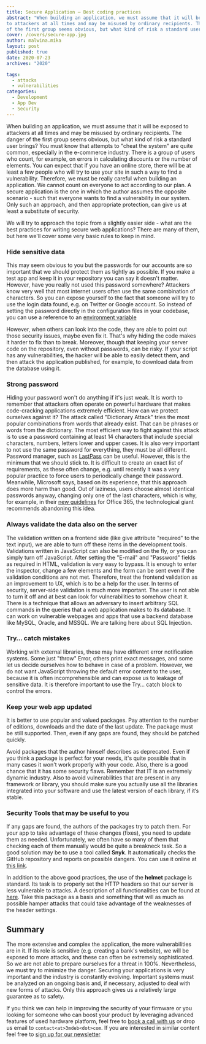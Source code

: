 ```yaml
---
title: Secure Application – Best coding practices
abstract: "When building an application, we must assume that it will be exposed
to attackers at all times and may be misused by ordinary recipients. The danger
of the first group seems obvious, but what kind of risk a standard user brings?"
cover: /covers/secure-app.jpg
author: malwina.mika
layout: post
published: true
date: 2020-07-23
archives: "2020"

tags:
  - attacks
  - vulnerabilities
categories:
  - Development
  - App Dev
  - Security
---
```


When building an application, we must assume that it will be exposed to
attackers at all times and may be misused by ordinary recipients. The danger of
the first group seems obvious, but what kind of risk a standard user brings? You
must know that attempts to "cheat the system" are quite common, especially in
the e-commerce industry. There is a group of users who count, for example, on
errors in calculating discounts or the number of elements. You can expect that
if you have an online store, there will be at least a few people who will try to
use your site in such a way to find a vulnerability. Therefore, we must be
really careful when building an application. We cannot count on everyone to act
according to our plan. A secure application is the one in which the author
assumes the opposite scenario - such that everyone wants to find a vulnerability
in our system. Only such an approach, and then appropriate protection, can give
us at least a substitute of security.

We will try to approach the topic from a slightly easier side - what are the
best practices for writing secure web applications? There are many of them, but
here we'll cover some very basic rules to keep in mind.

### Hide sensitive data

This may seem obvious to you but the passwords for our accounts are so important
that we should protect them as tightly as possible. If you make a test app and
keep it in your repository you can say it doesn't matter. However, have you
really not used this password somewhere? Attackers know very well that most
internet users often use the same combination of characters. So you can expose
yourself to the fact that someone will try to use the login data found, e.g. on
Twitter or Google account. So instead of setting the password directly in the
configuration files in your codebase, you can use a reference to an
[environment variable](https://docs.microsoft.com/en-us/aspnet/core/security/app-secrets?view=aspnetcore-3.1&tabs=windows/)

However, when others can look into the code, they are able to point out those
security issues, maybe even fix it. That's why hiding the code makes it harder
to fix than to break. Moreover, though that keeping your server code on the
repository, even without passwords, can be risky. If your script has any
vulnerabilities, the hacker will be able to easily detect them, and then attack
the application published, for example, to download data from the database using
it.

### Strong password

Hiding your password won't do anything if it's just weak. It is worth to
remember that attackers often operate on powerful hardware that makes
code-cracking applications extremely efficient. How can we protect ourselves
against it? The attack called "Dictionary Attack" tries the most popular
combinations from words that already exist. That can be phrases or words from
the dictionary. The most efficient way to fight against this attack is to use a
password containing at least 14 characters that include special characters,
numbers, letters lower and upper cases. It is also very important to not use the
same password for everything, they must be all different. Password manager, such
as
[LastPass](https://web.archive.org/web/20190714081029/https://blog.lastpass.com/2018/01/sites-protect-password-manager.html/)
can be useful. However, this is the minimum that we should stick to. It is
difficult to create an exact list of requirements, as these often change, e.g.
until recently it was a very popular practice to force users to periodically
change their password. Meanwhile, Microsoft says, based on its experience, that
this approach does more harm than good. Out of laziness, users choose almost
identical passwords anyway, changing only one of the last characters, which is
why, for example, in their
[new guidelines](https://docs.microsoft.com/en-us/microsoft-365/admin/misc/password-policy-recommendations?view=o365-worldwide/)
for Office 365, the technological giant recommends abandoning this idea.

### Always validate the data also on the server

The validation written on a frontend side (like give attribute "required" to the
text input), we are able to turn off these items in the development tools.
Validations written in JavaScript can also be modified on the fly, or you can
simply turn off JavaScript. After setting the "E-mail" and "Password" fields as
required in HTML, validation is very easy to bypass. It is enough to enter the
inspector, change a few elements and the form can be sent even if the validation
conditions are not met. Therefore, treat the frontend validation as an
improvement to UX, which is to be a help for the user. In terms of security,
server-side validation is much more important. The user is not able to turn it
off and at best can look for vulnerabilities to somehow cheat it. There is a
technique that allows an adversary to insert arbitrary SQL commands in the
queries that a web application makes to its database. It can work on vulnerable
webpages and apps that use a backend database like MySQL, Oracle, and MSSQL. We
are talking here about SQL Injection.

### Try… catch mistakes

Working with external libraries, these may have different error notification
systems. Some just "throw" Error, others print exact messages, and some let us
decide ourselves how to behave in case of a problem. However, we do not want
JavaScript throwing the default error content to the user, because it is often
incomprehensible and can expose us to leakage of sensitive data. It is therefore
important to use the Try… catch block to control the errors.

### Keep your web app updated

It is better to use popular and valued packages. Pay attention to the number of
editions, downloads and the date of the last update. The package must be still
supported. Then, even if any gaps are found, they should be patched quickly.

Avoid packages that the author himself describes as deprecated. Even if you
think a package is perfect for your needs, it's quite possible that in many
cases it won't work properly with your code. Also, there is a good chance that
it has some security flaws. Remember that IT is an extremely dynamic industry.
Also to avoid vulnerabilities that are present in any framework or library, you
should make sure you actually use all the libraries integrated into your
software and use the latest version of each library, if it’s stable.

### Security Tools that may be useful to you

If any gaps are found, the authors of the packages try to patch them. For your
app to take advantage of these changes (fixes), you need to update them as
needed. Unfortunately, we often have so many of them that checking each of them
manually would be quite a breakneck task. So a good solution may be to use a
tool called **Snyk**. It automatically checks the GitHub repository and reports
on possible dangers. You can use it online at
[this link](https://snyk.io/test/).

In addition to the above good practices, the use of the **helmet** package is
standard. Its task is to properly set the HTTP headers so that our server is
less vulnerable to attacks. A description of all functionalities can be found at
[here](https://helmetjs.github.io/). Take this package as a basis and something
that will as much as possible hamper attacks that could take advantage of the
weaknesses of the header settings.

## Summary

The more extensive and complex the application, the more vulnerabilities are in
it. If its role is sensitive (e.g. creating a bank's website), we will be
exposed to more attacks, and these can often be extremely sophisticated. So we
are not able to prepare ourselves for a threat in 100%. Nevertheless, we must
try to minimize the danger. Securing your applications is very important and the
industry is constantly evolving. Important systems must be analyzed on an
ongoing basis and, if necessary, adjusted to deal with new forms of attacks.
Only this approach gives us a relatively large guarantee as to safety.

If you think we can help in improving the security of your firmware or you
looking for someone who can boost your product by leveraging advanced features
of used hardware platform, feel free to
[book a call with us](https://cloud.3mdeb.com/index.php/apps/calendar/appointment/n7T65toSaD9t) or
drop us email to `contact<at>3mdeb<dot>com`. If you are interested in similar
content feel free to [sign up for our newsletter](https://3mdeb.com/subscribe/3mdeb_newsletter.html)
